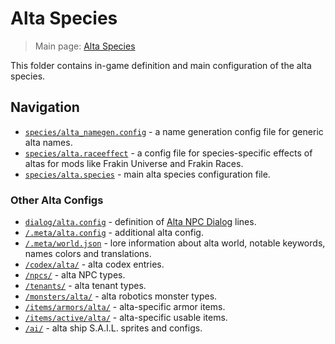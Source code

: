 # Alta Species

> Main page: [Alta Species](https://github.com/Ceterai/Enternia/wiki/Alta)

This folder contains in-game definition and main configuration of the alta species.

## Navigation

- [`species/alta_namegen.config`](alta_namegen.config) - a name generation config file for generic alta names.
- [`species/alta.raceeffect`](alta.raceeffect) - a config file for species-specific effects of altas for mods like Frakin Universe and Frakin Races.
- [`species/alta.species`](alta.species) - main alta species configuration file.

### Other Alta Configs

- [`dialog/alta.config`](/dialog/alta.config) - definition of [Alta NPC Dialog](/dialog/) lines.
- [`/.meta/alta.config`](/.meta/alta.config) - additional alta config.
- [`/.meta/world.json`](/.meta/world.json) - lore information about alta world, notable keywords, names colors and translations.
- [`/codex/alta/`](/codex/alta/) - alta codex entries.
- [`/npcs/`](/npcs/) - alta NPC types.
- [`/tenants/`](/tenants/) - alta tenant types.
- [`/monsters/alta/`](/monsters/alta/) - alta robotics monster types.
- [`/items/armors/alta/`](/items/armors/alta/) - alta-specific armor items.
- [`/items/active/alta/`](/items/active/alta/) - alta-specific usable items.
- [`/ai/`](/ai/) - alta ship S.A.I.L. sprites and configs.

